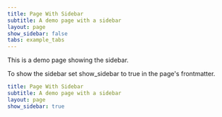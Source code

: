 ```yaml
---
title: Page With Sidebar
subtitle: A demo page with a sidebar
layout: page
show_sidebar: false
tabs: example_tabs
---
```


This is a demo page showing the sidebar.

To show the sidebar set show_sidebar to true in the page's frontmatter.

```yml
title: Page With Sidebar
subtitle: A demo page with a sidebar
layout: page
show_sidebar: true
```